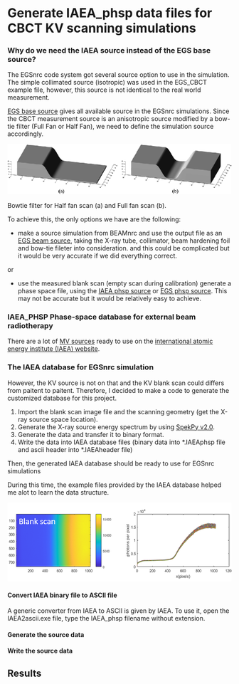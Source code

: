 # Generate IAEA_phsp data files for CBCT KV scanning simulations 

### Why do we need the IAEA source instead of the EGS base source? 

The EGSnrc code system got several source option to use in the simulation. The simple collimated source (isotropic) was used in the EGS_CBCT example file, however, this source is not identical to the real world measurement. 

[EGS base source](https://nrc-cnrc.github.io/EGSnrc/doc/pirs898/classEGS__BaseSource.html) gives all available source in the EGSnrc simulations. Since the CBCT measurement source is an anisotropic source modified by a bow-tie filter (Full Fan or Half Fan), we need to define the simulation source accordingly.

![Bowtie Filters](./bowtiefilters.png)

 Bowtie filter for Half fan scan (a) and Full fan scan (b).

To achieve this, the only options we have are the following: 
   - make a source simulation from BEAMnrc and use the output file as an [EGS beam source](https://nrc-cnrc.github.io/EGSnrc/doc/pirs898/classEGS__BeamSource.html), taking the X-ray tube, collimator, beam hardening foil and bow-tie fileter into consideration. and this could be complicated but it would be very accurate if we did everything correct.
   
   or
   
   - use the measured blank scan (empty scan during calibration) generate a phase space file, using the  [IAEA phsp source](https://nrc-cnrc.github.io/EGSnrc/doc/pirs898/classIAEA__PhspSource.html) or [EGS phsp source](https://nrc-cnrc.github.io/EGSnrc/doc/pirs898/classEGS__PhspSource.html). This may not be accurate but it would be relatively easy to achieve.

### IAEA_PHSP Phase-space database for external beam radiotherapy

There are a lot of [MV sources](https://www-nds.iaea.org/phsp/photon1/) ready to use on the [international atomic energy institute (IAEA) website](https://www-nds.iaea.org/phsp/phsp.htmlx). 

### The IAEA database for EGSnrc simulation 

However, the KV source is not on that and the KV blank scan could differs from paitent to paitent. Therefore, I decided to make a code to generate the customized database for this project.

   1. Import the blank scan image file and the scanning geometry (get the X-ray source space location). 
   2. Generate the X-ray source energy spectrum by using [SpekPy v2.0](https://bitbucket.org/spekpy/spekpy_release/wiki/Home). 
   3. Generate the  data and transfer it to binary format.
   4. Write the data into IAEA database files (binary data into \*.IAEAphsp file and ascii header into \*.IAEAheader file)
   
   Then, the generated IAEA database should be ready to use for EGSnrc simulations

During this time, the example files provided by the IAEA database helped me alot to learn the data structure.


![Blank Scan for calibration](./BlankScan.png)

#### Convert IAEA binary file to ASCII file

A generic converter from IAEA to ASCII is given by IAEA. To use it, open the IAEA2ascii.exe file, type the IAEA_phsp filename without extension.

#### Generate the source data



#### Write the source data


## Results

